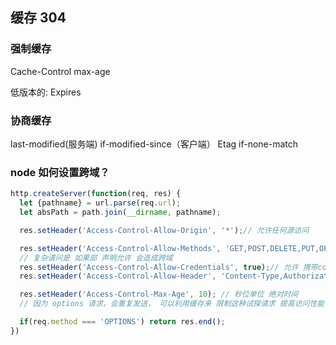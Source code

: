 ## 缓存 304
### 强制缓存

Cache-Control  max-age

低版本的: Expires


### 协商缓存

last-modified(服务端) if-modified-since（客户端）
Etag if-none-match


### node 如何设置跨域？

```js
http.createServer(function(req, res) {
  let {pathname} = url.parse(req.url);
  let absPath = path.join(__dirname, pathname);

  res.setHeader('Access-Control-Allow-Origin', '*');// 允许任何源访问

  res.setHeader('Access-Control-Allow-Methods', 'GET,POST,DELETE,PUT,OPTIONS');// 允许 复杂请求访问
  // 复杂请问是 如果部 声明允许 会造成跨域
  res.setHeader('Access-Control-Allow-Credentials', true);// 允许 携带cookie
  res.setHeader('Access-Control-Allow-Header', 'Content-Type,Authorization'); // 允许接待的 请求头

  res.setHeader('Access-Control-Max-Age', 10); // 秒位单位 绝对时间
  // 因为 options 请求，会重复发送， 可以利用缓存来 限制这种试探请求 提高访问性能

  if(req.method === 'OPTIONS') return res.end();
})


```